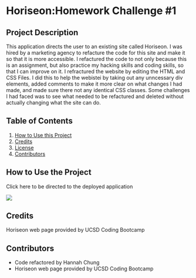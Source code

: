 # Horiseon:Homework Challenge #1

## Project Description
This application directs the user to an existing site called Horiseon. I was hired by a marketing agency to refacture the code for this site and make it so that it is more accessible. I refactured the code to not only because this is an assignment, but also practice my hacking skills and coding skills, so that I can improve on it. I refractured the website by editing the HTML and CSS Files. I did this to help the webistei by taking out any unncessary div elements, added comments to make it more clear on what changes I had made, and made sure there not any identical CSS classes.  Some challenges I had faced was to see what needed to be refactured and deleted without actually changing what the site can do.

## Table of Contents
<nav>
    <ol>
        <li><a href="#How to Use this Project">How to Use this Project</a></li>
        <li><a href="#Credits">Credits</a></li>
        <li><a href="#License">License</a></li>
        <li><a href="#Contributors">Contributors</a></li>
    </ol>
</nav>

## How to Use the Project

Click here to be directed to the deployed application 

<img src="/Users/hannybear/Homework/Horiseon/hannybearHoriseonScreenshot.png">

## Credits
Horiseon web page provided by UCSD Coding Bootcamp 

## Contributors
<ul>
    <li>Code refactored by Hannah Chung</li>
    <li>Horiseon web page provided by UCSD Coding Bootcamp</li>
</ul>